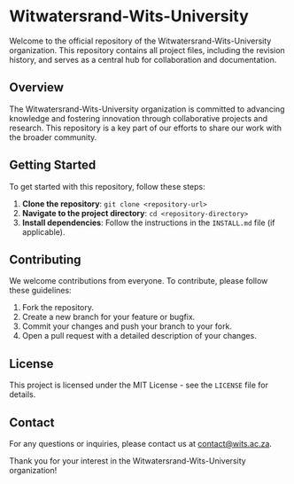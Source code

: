 # Witwatersrand-Wits-University

Welcome to the official repository of the Witwatersrand-Wits-University organization. This repository contains all project files, including the revision history, and serves as a central hub for collaboration and documentation.

## Overview
The Witwatersrand-Wits-University organization is committed to advancing knowledge and fostering innovation through collaborative projects and research. This repository is a key part of our efforts to share our work with the broader community.

## Getting Started
To get started with this repository, follow these steps:
1. **Clone the repository**: `git clone <repository-url>`
2. **Navigate to the project directory**: `cd <repository-directory>`
3. **Install dependencies**: Follow the instructions in the `INSTALL.md` file (if applicable).

## Contributing
We welcome contributions from everyone. To contribute, please follow these guidelines:
1. Fork the repository.
2. Create a new branch for your feature or bugfix.
3. Commit your changes and push your branch to your fork.
4. Open a pull request with a detailed description of your changes.

## License
This project is licensed under the MIT License - see the `LICENSE` file for details.

## Contact
For any questions or inquiries, please contact us at contact@wits.ac.za.

Thank you for your interest in the Witwatersrand-Wits-University organization!
